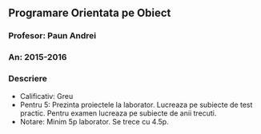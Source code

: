 ## Programare Orientata pe Obiect
### Profesor: Paun Andrei
### An: 2015-2016
### Descriere
* Calificativ: Greu
* Pentru 5: Prezinta proiectele la laborator. Lucreaza pe subiecte de test practic. Pentru examen lucreaza pe subiecte de anii trecuti.
* Notare: Minim 5p laborator. Se trece cu 4.5p.